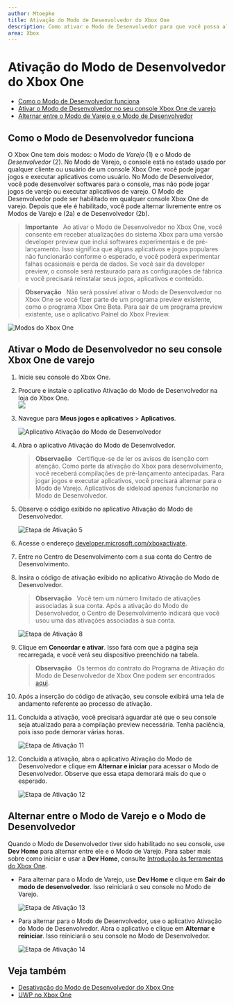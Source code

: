 ```yaml
---
author: Mtoepke
title: Ativação do Modo de Desenvolvedor do Xbox One
description: Como ativar o Modo de Desenvolvedor para que você possa alternar entre o Modo de Varejo e o Modo de Desenvolvedor.
area: Xbox
---
```


# Ativação do Modo de Desenvolvedor do Xbox One

* [Como o Modo de Desenvolvedor funciona](#how-developer-mode-works)
* [Ativar o Modo de Desenvolvedor no seu console Xbox One de varejo](#activate-developer-mode-on-your-retail-xbox-one-console)  
* [Alternar entre o Modo de Varejo e o Modo de Desenvolvedor](#switch-between-retail-and-developer-mode)

## Como o Modo de Desenvolvedor funciona
O Xbox One tem dois modos: o Modo de *Varejo* (1) e o Modo de *Desenvolvedor* (2). No Modo de Varejo, o console está no estado usado por qualquer cliente ou usuário de um console Xbox One: você pode jogar jogos e executar aplicativos como usuário. No Modo de Desenvolvedor, você pode desenvolver softwares para o console, mas não pode jogar jogos de varejo ou executar aplicativos de varejo.
O Modo de Desenvolvedor pode ser habilitado em qualquer console Xbox One de varejo. Depois que ele é habilitado, você pode alternar livremente entre os Modos de Varejo e (2a) e de Desenvolvedor (2b).

> **Importante**
            &nbsp;&nbsp;Ao ativar o Modo de Desenvolvedor no Xbox One, você consente em receber atualizações do sistema Xbox para uma versão developer preview que inclui softwares experimentais e de pré-lançamento. Isso significa que alguns aplicativos e jogos populares não funcionarão conforme o esperado, e você poderá experimentar falhas ocasionais e perda de dados. Se você sair da developer preview, o console será restaurado para as configurações de fábrica e você precisará reinstalar seus jogos, aplicativos e conteúdo. 

> **Observação**
            &nbsp;&nbsp;Não será possível ativar o Modo de Desenvolvedor no Xbox One se você fizer parte de um programa preview existente, como o programa Xbox One Beta. Para sair de um programa preview existente, use o aplicativo Painel do Xbox Preview. 

![Modos do Xbox One](images/dev-mode-flow.png)

## Ativar o Modo de Desenvolvedor no seu console Xbox One de varejo

1.  Inicie seu console do Xbox One.

2.  Procure e instale o aplicativo Ativação do Modo de Desenvolvedor na loja do Xbox One.  
    ![](images/activation-store-search.png)

3.  Navegue para **Meus jogos e aplicativos** > **Aplicativos**.

    ![Aplicativo Ativação do Modo de Desenvolvedor](images/activation-step-3.png)
4. Abra o aplicativo Ativação do Modo de Desenvolvedor.    
    
    > **Observação**
            &nbsp;&nbsp;Certifique-se de ler os avisos de isenção com atenção. Como parte da ativação do Xbox para desenvolvimento, você receberá compilações de pré-lançamento antecipadas. Para jogar jogos e executar aplicativos, você precisará alternar para o Modo de Varejo. Aplicativos de sideload apenas funcionarão no Modo de Desenvolvedor.

5.  Observe o código exibido no aplicativo Ativação do Modo de Desenvolvedor.  

    ![Etapa de Ativação 5](images/activation-step-5.png)  
    
6.  Acesse o endereço [developer.microsoft.com/xboxactivate](https://developer.microsoft.com/xboxactivate).
7.  Entre no Centro de Desenvolvimento com a sua conta do Centro de Desenvolvimento.  
8.  Insira o código de ativação exibido no aplicativo Ativação do Modo de Desenvolvedor.   
   
     > **Observação**
            &nbsp;&nbsp;Você tem um número limitado de ativações associadas à sua conta. Após a ativação do Modo de Desenvolvedor, o Centro de Desenvolvimento indicará que você usou uma das ativações associadas à sua conta. 
    
    ![Etapa de Ativação 8](images/activation-step-8.png)    
    
9.  Clique em **Concordar e ativar**. Isso fará com que a página seja recarregada, e você verá seu dispositivo preenchido na tabela.
    
    > **Observação**
            &nbsp;&nbsp;Os termos do contrato do Programa de Ativação do Modo de Desenvolvedor de Xbox One podem ser encontrados [aqui](http://go.microsoft.com/fwlink/?LinkId=760399).

10. Após a inserção do código de ativação, seu console exibirá uma tela de andamento referente ao processo de ativação.  
11. Concluída a ativação, você precisará aguardar até que o seu console seja atualizado para a compilação preview necessária. Tenha paciência, pois isso pode demorar várias horas.  

    ![Etapa de Ativação 11](images/activation-step-11.png)    
    
12. Concluída a ativação, abra o aplicativo Ativação do Modo de Desenvolvedor e clique em **Alternar e iniciar** para acessar o Modo de Desenvolvedor. Observe que essa etapa demorará mais do que o esperado.  

    ![Etapa de Ativação 12](images/activation-step-12.png)   
    

    
## Alternar entre o Modo de Varejo e o Modo de Desenvolvedor
Quando o Modo de Desenvolvedor tiver sido habilitado no seu console, use **Dev Home** para alternar entre ele e o Modo de Varejo. Para saber mais sobre como iniciar e usar a **Dev Home**, consulte [Introdução às ferramentas do Xbox One](introduction-to-xbox-tools.md).

* Para alternar para o Modo de Varejo, use **Dev Home** e clique em **Sair do modo de desenvolvedor**. Isso reiniciará o seu console no Modo de Varejo.    

  ![Etapa de Ativação 13](images/activation-step-13.png)  
  
* Para alternar para o Modo de Desenvolvedor, use o aplicativo Ativação do Modo de Desenvolvedor. Abra o aplicativo e clique em **Alternar e reiniciar**. Isso reiniciará o seu console no Modo de Desenvolvedor.  

  ![Etapa de Ativação 14](images/activation-step-12.png)  

## Veja também
- [Desativação do Modo de Desenvolvedor do Xbox One](devkit-deactivation.md)
- [UWP no Xbox One](index.md)


<!--HONumber=May16_HO2-->


